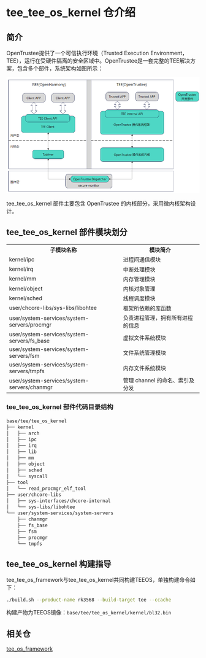 # tee_tee_os_kernel 仓介绍 #

## 简介 ##

OpenTrustee提供了一个可信执行环境（Trusted Execution Environment，TEE），运行在受硬件隔离的安全区域中。OpenTrustee是一套完整的TEE解决方案，包含多个部件，系统架构如图所示：

![](figures/overview-of-opentrustee.png)

tee_tee_os_kernel 部件主要包含 OpenTrustee 的内核部分，采用微内核架构设计。

## tee_tee_os_kernel 部件模块划分 ##
<table>
<th>子模块名称</th>
<th>模块简介</th>
<tr>
<td> kernel/ipc </td><td> 进程间通信模块 </td>
</tr><tr>
<td> kernel/irq </td><td> 中断处理模块 </td>
</tr><tr>
<td> kernel/mm </td><td> 内存管理模块 </td>
</tr><tr>
<td> kernel/object </td><td> 内核对象管理 </td>
</tr><tr>
<td> kernel/sched </td><td> 线程调度模块 </td>
</tr><tr>
<td> user/chcore-libs/sys-libs/libohtee </td><td> 框架所依赖的库函数 </td>
</tr><tr>
<td> user/system-services/system-servers/procmgr </td><td> 负责进程管理，拥有所有进程的信息 </td>
</tr><tr>
<td> user/system-services/system-servers/fs_base </td><td> 虚拟文件系统模块 </td>
</tr><tr>
<td> user/system-services/system-servers/fsm </td><td> 文件系统管理模块 </td>
</tr><tr>
<td> user/system-services/system-servers/tmpfs </td><td> 内存文件系统模块 </td>
</tr><tr>
<td> user/system-services/system-servers/chanmgr </td><td> 管理 channel 的命名、索引及分发 </td>
</tr>


</table>

### tee_tee_os_kernel 部件代码目录结构 ###
```
base/tee/tee_os_kernel
├── kernel
│   ├── arch
│   ├── ipc
│   ├── irq
│   ├── lib
│   ├── mm
│   ├── object
│   ├── sched
│   └── syscall
├── tool
│   └── read_procmgr_elf_tool
├── user/chcore-libs
│   ├── sys-interfaces/chcore-internal
│   └── sys-libs/libohtee
└── user/system-services/system-servers
    ├── chanmgr
    ├── fs_base
    ├── fsm
    ├── procmgr
    └── tmpfs
```

## tee_tee_os_kernel 构建指导 ##
tee_tee_os_framework与tee_tee_os_kernel共同构建TEEOS，单独构建命令如下：

```Bash
./build.sh --product-name rk3568 --build-target tee --ccache
```

构建产物为TEEOS镜像：`base/tee/tee_os_kernel/kernel/bl32.bin`

## 相关仓

[tee_os_framework](https://gitcode.com/openharmony-sig/tee_tee_os_framework)
